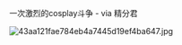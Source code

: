 一次激烈的cosplay斗争  - via 精分君

![43aa121fae784eb4a7445d19ef4ba647.jpg](https://wxlzmt.github.io/cdn1/ext/qw/groups/20003/43aa121fae784eb4a7445d19ef4ba647.jpg)


